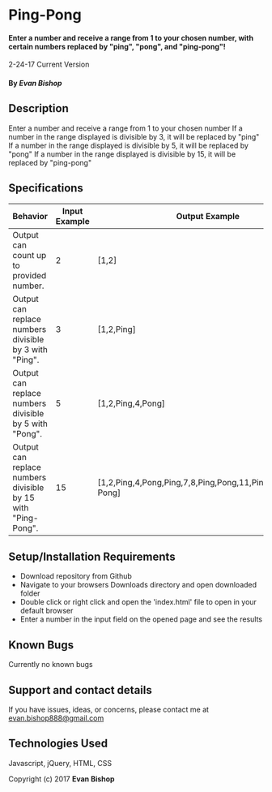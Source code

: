 # Ping-Pong

#### Enter a number and receive a range from 1 to your chosen number, with certain numbers replaced by "ping", "pong", and "ping-pong"!

2-24-17 Current Version

#### By _**Evan Bishop**_

## Description

Enter a number and receive a range from 1 to your chosen number
If a number in the range displayed is divisible by 3, it will be replaced by "ping"
If a number in the range displayed is divisible by 5, it will be replaced by "pong"
If a number in the range displayed is divisible by 15, it will be replaced by "ping-pong"

## Specifications
<!-- * 1 Take a number and display it to the user
  * Input:| 5 | Output:| 5 |
* 2 Take a number from the user, and display a range from 1 to the chosen number to the user
  * Input:| 5 | Output:| 1, 2, 3, 4, 5, |
* 3 If a number in the range is divisible by 3, replace with "Ping"
  * Input:| 5 | Output:| 1, 2, Ping, 4, 5, |
* 4 If a number in the range is divisible by 5, replace with "Pong"
  * Input:| 5 | Output:| 5 | 1, 2, Ping, 4, Pong |
* 5 If a number in the range is divisible by 15, replace with "Ping-Pong"
  * Input:| 15 | Output:| 1, 2, Ping, 4, Pong, Ping, 7, 8, Ping, Pong, 11, Ping, 13, 14, Ping-Pong, |
* 6 Be able to enter a new number and see new results over and over -->

| Behavior | Input Example  | Output Example  |
|---|---|---|
|Output can count up to provided number.| 2 | [1,2] |
|Output can replace numbers divisible by 3 with "Ping".| 3 | [1,2,Ping] |
|Output can replace numbers divisible by 5 with "Pong".| 5 | [1,2,Ping,4,Pong] |
|Output can replace numbers divisible by 15 with "Ping-Pong".| 15 | [1,2,Ping,4,Pong,Ping,7,8,Ping,Pong,11,Ping,13,14,Ping-Pong] |

## Setup/Installation Requirements

* Download repository from Github
* Navigate to your browsers Downloads directory and open downloaded folder
* Double click or right click and open the 'index.html' file to open in your default browser
* Enter a number in the input field on the opened page and see the results

## Known Bugs
Currently no known bugs

## Support and contact details

If you have issues, ideas, or concerns, please contact me at evan.bishop888@gmail.com

## Technologies Used

Javascript, jQuery, HTML, CSS


Copyright (c) 2017 **Evan Bishop**
